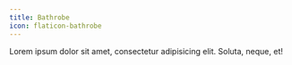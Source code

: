 ```yaml
---
title: Bathrobe
icon: flaticon-bathrobe
---
```

Lorem ipsum dolor sit amet, consectetur adipisicing elit. Soluta, neque, et!